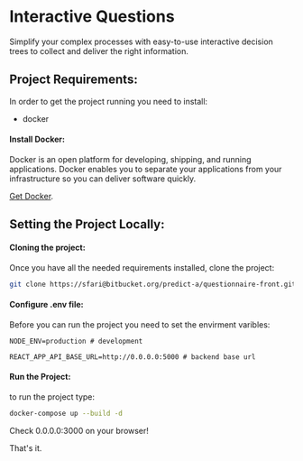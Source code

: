 # Interactive Questions

Simplify your complex processes with easy-to-use interactive decision trees to collect and deliver the right information.

## Project Requirements:

In order to get the project running you need to install:

* docker

#### Install Docker:

Docker is an open platform for developing, shipping, and running applications. Docker enables you to separate your applications from your infrastructure so you can deliver software quickly.

[Get Docker](https://docs.docker.com/get-docker/).

## Setting the Project Locally:

#### Cloning the project:

Once you have all the needed requirements installed, clone the project:

``` bash
git clone https://sfari@bitbucket.org/predict-a/questionnaire-front.git
```

#### Configure .env file:

Before you can run the project you need to set the envirment varibles:

``` env
NODE_ENV=production # development

REACT_APP_API_BASE_URL=http://0.0.0.0:5000 # backend base url
```

#### Run the Project:

to run the project type:

``` bash
docker-compose up --build -d
```

Check 0.0.0.0:3000 on your browser!

That's it.
